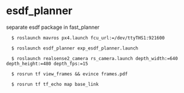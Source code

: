 # esdf_planner
separate esdf package in fast_planner
```shell
  $ roslaunch mavros px4.launch fcu_url:=/dev/ttyTHS1:921600
```
```shell
  $ roslaunch esdf_planner exp_esdf_planner.launch
```
```shell
  $ roslaunch realsense2_camera rs_camera.launch depth_width:=640 depth_height:=480 depth_fps:=15
```
```shell
  $ rosrun tf view_frames && evince frames.pdf
```
```shell
  $ rosrun tf tf_echo map base_link
```
